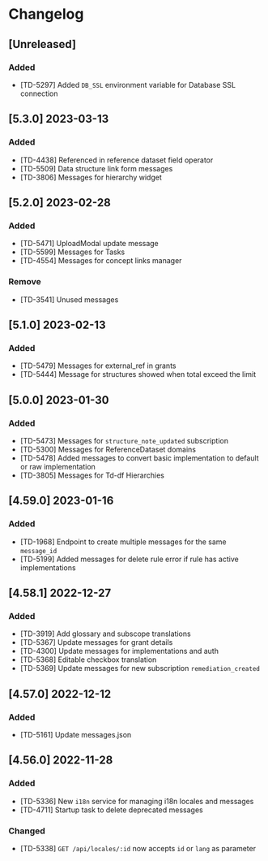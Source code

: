 # Changelog

## [Unreleased]

### Added

- [TD-5297] Added `DB_SSL` environment variable for Database SSL connection

## [5.3.0] 2023-03-13

### Added

- [TD-4438] Referenced in reference dataset field operator
- [TD-5509] Data structure link form messages
- [TD-3806] Messages for hierarchy widget

## [5.2.0] 2023-02-28

### Added

- [TD-5471] UploadModal update message
- [TD-5599] Messages for Tasks
- [TD-4554] Messages for concept links manager

### Remove

- [TD-3541] Unused messages

## [5.1.0] 2023-02-13

### Added

- [TD-5479] Messages for external_ref in grants
- [TD-5444] Message for structures showed when total exceed the limit


## [5.0.0] 2023-01-30

### Added

- [TD-5473] Messages for `structure_note_updated` subscription
- [TD-5300] Messages for ReferenceDataset domains
- [TD-5478] Added messages to convert basic implementation to default or raw
  implementation
- [TD-3805] Messages for Td-df Hierarchies

## [4.59.0] 2023-01-16

### Added

- [TD-1968] Endpoint to create multiple messages for the same `message_id`
- [TD-5199] Added messages for delete rule error if rule has active
  implementations

## [4.58.1] 2022-12-27

### Added

- [TD-3919] Add glossary and subscope translations
- [TD-5367] Update messages for grant details
- [TD-4300] Update messages for implementations and auth
- [TD-5368] Editable checkbox translation
- [TD-5369] Update messages for new subscription `remediation_created`

## [4.57.0] 2022-12-12

### Added

- [TD-5161] Update messages.json

## [4.56.0] 2022-11-28

### Added

- [TD-5336] New `i18n` service for managing i18n locales and messages
- [TD-4711] Startup task to delete deprecated messages

### Changed

- [TD-5338] `GET /api/locales/:id` now accepts `id` or `lang` as parameter

